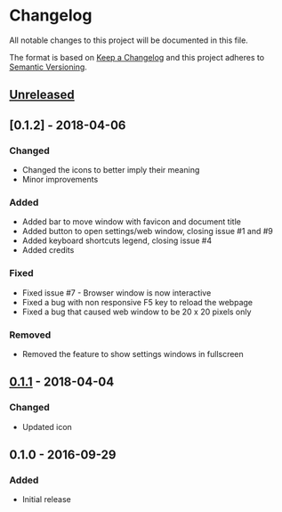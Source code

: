 # Changelog
All notable changes to this project will be documented in this file.

The format is based on [Keep a Changelog](http://keepachangelog.com/en/1.0.0/)
and this project adheres to [Semantic Versioning](http://semver.org/spec/v2.0.0.html).

## [Unreleased]

## [0.1.2] - 2018-04-06
### Changed
- Changed the icons to better imply their meaning
- Minor improvements
### Added
- Added bar to move window with favicon and document title
- Added button to open settings/web window, closing issue #1 and #9
- Added keyboard shortcuts legend, closing issue #4
- Added credits
### Fixed
- Fixed issue #7 - Browser window is now interactive
- Fixed a bug with non responsive F5 key to reload the webpage
- Fixed a bug that caused web window to be 20 x 20 pixels only
### Removed
- Removed the feature to show settings windows in fullscreen

## [0.1.1] - 2018-04-04
### Changed
- Updated icon

## 0.1.0 - 2016-09-29
### Added
- Initial release

[Unreleased]: https://github.com/cornips/flobro/compare/0.1.1...HEAD
[0.1.1]: https://github.com/cornips/flobro/compare/0.1.0...0.1.1
